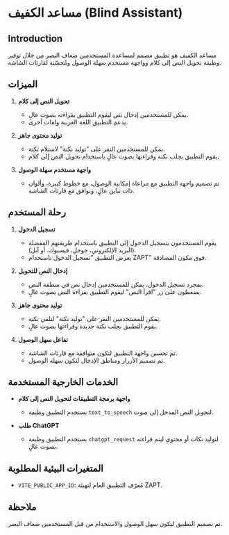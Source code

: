 # مساعد الكفيف (Blind Assistant)

## Introduction

مساعد الكفيف هو تطبيق مصمم لمساعدة المستخدمين ضعاف البصر من خلال توفير وظيفة تحويل النص إلى كلام وواجهة مستخدم سهلة الوصول ومُحسّنة لقارئات الشاشة.

## الميزات

1. **تحويل النص إلى كلام**

   - يمكن للمستخدمين إدخال نص ليقوم التطبيق بقراءته بصوت عالٍ.
   - يدعم التطبيق اللغة العربية ولغات أخرى.

2. **توليد محتوى جاهز**

   - يمكن للمستخدمين النقر على "توليد نكتة" لاستلام نكتة.
   - يقوم التطبيق بجلب نكتة وقراءتها بصوت عالٍ باستخدام تحويل النص إلى كلام.

3. **واجهة مستخدم سهلة الوصول**

   - تم تصميم واجهة التطبيق مع مراعاة إمكانية الوصول، مع خطوط كبيرة، وألوان ذات تباين عالٍ، وتوافق مع قارئات الشاشة.

## رحلة المستخدم

1. **تسجيل الدخول**

   - يقوم المستخدمون بتسجيل الدخول إلى التطبيق باستخدام طريقتهم المفضلة (البريد الإلكتروني، جوجل، فيسبوك، أو آبل).
   - يعرض التطبيق "تسجيل الدخول باستخدام ZAPT" فوق مكون المصادقة.

2. **إدخال النص للتحويل**

   - بمجرد تسجيل الدخول، يمكن للمستخدمين إدخال نص في منطقة النص.
   - يضغطون على زر "اقرأ النص" ليقوم التطبيق بقراءة النص بصوت عالٍ.

3. **توليد محتوى جاهز**

   - يمكن للمستخدمين النقر على "توليد نكتة" لتلقي نكتة.
   - يقوم التطبيق بجلب نكتة جديدة وقراءتها بصوت عالٍ.

4. **تفاعل سهل الوصول**

   - تم تحسين واجهة التطبيق لتكون متوافقة مع قارئات الشاشة.
   - تم تصميم الأزرار ومناطق الإدخال لتكون سهلة الوصول.

## الخدمات الخارجية المستخدمة

- **واجهة برمجة التطبيقات لتحويل النص إلى كلام**

  - يستخدم التطبيق وظيفة `text_to_speech` لتحويل النص المدخل إلى صوت.
  
- **طلب ChatGPT**

  - يستخدم التطبيق وظيفة `chatgpt_request` لتوليد نكات أو محتوى ليتم قراءته بصوت عالٍ.

## المتغيرات البيئية المطلوبة

- `VITE_PUBLIC_APP_ID`: مُعرّف التطبيق العام لتهيئة ZAPT.

## ملاحظة

تم تصميم التطبيق ليكون سهل الوصول والاستخدام من قبل المستخدمين ضعاف البصر.

